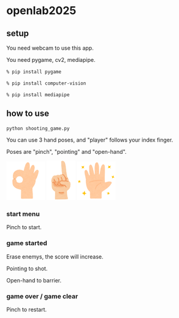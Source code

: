 # openlab2025

## setup

You need webcam to use this app.

You need pygame, cv2, mediapipe.

```
% pip install pygame
```

```
% pip install computer-vision
```

```
% pip install mediapipe
```

## how to use

```
python shooting_game.py
```

You can use 3 hand poses, and "player" follows your index finger.

Poses are "pinch", "pointing" and "open-hand".

<!-- ![pinch](images/body_finger_ok.png) -->
<!-- ![pointing](images/pose_hitosashiyubi.png) -->
<!-- ![openhand](images/virus_hand_clean.png) -->
<img src="images/body_finger_ok.png" width="20%">
<img src="images/pose_hitosashiyubi.png" width="15%">
<img src="images/virus_hand_clean.png" width="20%">

### start menu

Pinch to start.

### game started

Erase enemys, the score will increase.

Pointing to shot.

Open-hand to barrier.

### game over / game clear

Pinch to restart.
